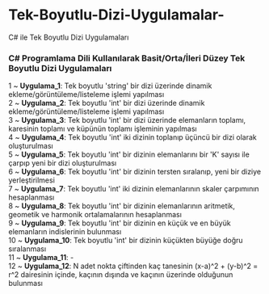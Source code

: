 # Tek-Boyutlu-Dizi-Uygulamalar-
C# ile Tek Boyutlu Dizi Uygulamaları

<h3>C# Programlama Dili Kullanılarak Basit/Orta/İleri Düzey Tek Boyutlu Dizi Uygulamaları</h3>

1 ~ <strong>Uygulama_1</strong>: Tek boyutlu 'string' bir dizi üzerinde dinamik ekleme/görüntüleme/listeleme işlemi yapılması
<br>
2 ~ <strong>Uygulama_2</strong>: Tek boyutlu 'int' bir dizi üzerinde dinamik ekleme/görüntüleme/listeleme işlemi yapılması
<br>
3 ~ <strong>Uygulama_3</strong>: Tek boyutlu 'int' bir dizi üzerinde elemanların toplamı, karesinin toplamı ve küpünün toplamı işleminin yapılması
<br>
4 ~ <strong>Uygulama_4</strong>: Tek boyutlu 'int' iki dizinin toplanıp üçüncü bir dizi olarak oluşturulması
<br>
5 ~ <strong>Uygulama_5</strong>: Tek boyutlu 'int' bir dizinin elemanlarını bir 'K' sayısı ile çarpıp yeni bir dizi oluşturulması
<br>
6 ~ <strong>Uygulama_6</strong>: Tek boyutlu 'int' bir dizinin tersten sıralanıp, yeni bir diziye yerleştirilmesi
<br>
7 ~ <strong>Uygulama_7</strong>: Tek boyutlu 'int' iki dizinin elemanlarının skaler çarpımının hesaplanması
<br>
8 ~ <strong>Uygulama_8</strong>: Tek boyutlu 'int' bir dizinin elemanlarının aritmetik, geometik ve harmonik ortalamalarının hesaplanması
<br>
9 ~ <strong>Uygulama_9</strong>: Tek boyutlu 'int' bir dizinin en küçük ve en büyük elemanların indislerinin bulunması
<br>
10 ~ <strong>Uygulama_10</strong>: Tek boyutlu 'int' bir dizinin küçükten büyüğe doğru sıralanması
<br>
11 ~ <strong>Uygulama_11</strong>: -
<br>
12 ~ <strong>Uygulama_12</strong>: N adet nokta çiftinden kaç tanesinin (x-a)^2 + (y-b)^2 = r^2 dairesinin içinde, kaçının dışında ve kaçının üzerinde olduğunun bulunması
